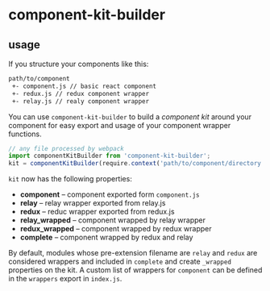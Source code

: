 # component-kit-builder

## usage

If you structure your components like this:
```txt
path/to/component
 +- component.js // basic react component
 +- redux.js // redux component wrapper
 +- relay.js // realy component wrapper
```

You can use `component-kit-builder` to build a _component kit_ around your component for easy export and usage of your component wrapper functions.

```js
// any file processed by webpack
import componentKitBuilder from 'component-kit-builder';
kit = componentKitBuilder(require.context('path/to/component/directory'));
```

`kit` now has the following properties:
* __component__  – component exported form `component.js`
* __relay__  – relay wrapper exported from relay.js
* __redux__  – reduc wrapper exported from redux.js
* __relay_wrapped__ – component wrapped by relay wrapper
* __redux_wrapped__ – component wrapped by redux wrapper
* __complete__ – component wrapped by redux and relay

By default, modules whose pre-extension filename are `relay` and `redux` are considered wrappers and included in `complete` and create `_wrapped` properties on the kit. A custom list of wrappers for `component` can be defined in the `wrappers` export in `index.js`.
